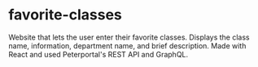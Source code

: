 # favorite-classes
Website that lets the user enter their favorite classes. Displays the class name, information, department name, and brief description. Made with React and used Peterportal's REST API and GraphQL.
